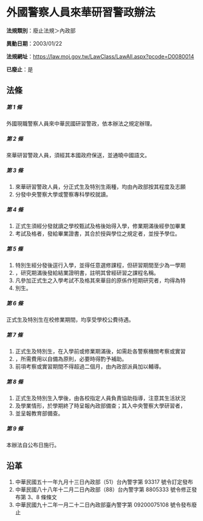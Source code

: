 # 外國警察人員來華研習警政辦法

**法規類別**：廢止法規＞內政部

**異動日期**：2003/01/22  

**法規網址**：https://law.moj.gov.tw/LawClass/LawAll.aspx?pcode=D0080014

**已廢止**：是



## 法條
##### 第 1 條
外國現職警察人員來中華民國研習警政，依本辦法之規定辦理。

##### 第 2 條
來華研習警政人員，須經其本國政府保送，並通曉中國語文。

##### 第 3 條
1. 來華研習警政人員，分正式生及特別生兩種，均由內政部按其程度及志願
1. 分發中央警察大學或警察專科學校就讀。

##### 第 4 條
1. 正式生須經分發就讀之學校甄試及格後始得入學，修業期滿後經參加畢業
1. 考試及格者，發給畢業證書，其合於授與學位之規定者，並授予學位。

##### 第 5 條
1. 特別生經分發後逕行入學，並得任意選修課程，但研習期間至少為一學期
1. ，研究期滿後發給結業證明書，註明其曾經研習之課程名稱。
1. 凡參加正式生之入學考試不及格其來華目的原係作短期研究者，均得為特
1. 別生。

##### 第 6 條
正式生及特別生在校修業期間，均享受學校公費待遇。

##### 第 7 條
1. 正式生及特別生，在入學前或修業期滿後，如需赴各警察機關考察或實習
1. ，所需費用以自備為原則，必要時得酌予補助。
1. 前項考察或實習期間不得超過二個月，由內政部派員加以輔導。

##### 第 8 條
1. 正式生及特別生入學後，由各校指定人員負責協助指導，注意其生活狀況
1. 及學業情形，於學期終了時呈報內政部備查；其入中央警察大學研習者，
1. 並呈報教育部備查。

##### 第 9 條
本辦法自公布日施行。

## 沿革
1. 中華民國五十一年九月十三日內政部（51）台內警字第 93317  號令訂定發布
1. 中華民國八十八年十二月二日內政部（88）台內警字第 8805333  號令修正發布第 3、8 條條文
1. 中華民國九十二年一月二十二日內政部臺內警字第 09200075108  號令發布廢止
